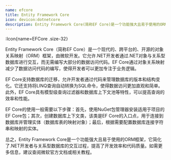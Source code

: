 ```yaml
---
name: efcore
title: Entity Framework Core
icon: devicon:dotnetcore
description: Entity Framework Core(简称EF Core)是一个功能强大且易于使用的ORM框架，它简化了.NET开发者与关系型数据库的交互过程，提高了开发效率和代码质量。如需更多信息，建议查阅微软官方文档或相关教程。
---
```



:Icon{name=EFCore .size-32}

Entity Framework Core（简称EF Core）是一个现代的、跨平台的、开源的对象关系映射（ORM）框架，由微软开发。它允许.NET开发者通过.NET对象与关系型数据库进行交互，而无需编写大部分的数据访问代码。EF Core通过对象关系映射减少了数据访问代码的编写，使得开发者可以更加专注于业务逻辑。

EF Core支持数据库的迁移，允许开发者通过代码来管理数据库的版本和结构变化。它还支持将LINQ查询自动转换为SQL命令，使得数据访问更加直观和简单。此外，EF Core具有模型级查询过滤器和数据库上下文池等特性，可以提高查询的效率和性能。

EF Core的使用一般需要以下步骤：首先，使用NuGet包管理器安装适用于项目的EF Core包；其次，创建数据库上下文类，该类是EF Core的入口点，用于连接到数据库并管理实体（数据库表的映射对象）；最后，根据需要配置数据库连接字符串和映射的实体。

总之，Entity Framework Core是一个功能强大且易于使用的ORM框架，它简化了.NET开发者与关系型数据库的交互过程，提高了开发效率和代码质量。如需更多信息，建议查阅微软官方文档或相关教程。